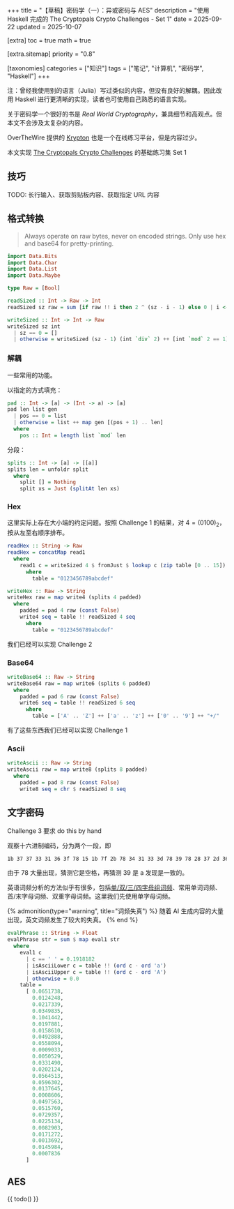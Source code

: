 +++
title = "【草稿】密码学（一）：异或密码与 AES"
description = "使用 Haskell 完成的 The Cryptopals Crypto Challenges - Set 1"
date = 2025-09-22
updated = 2025-10-07

[extra]
toc = true
math = true

[extra.sitemap]
priority = "0.8"

[taxonomies]
categories = ["知识"]
tags = ["笔记", "计算机", "密码学", "Haskell"]
+++

注：曾经我使用别的语言（Julia）写过类似的内容，但没有良好的解耦。因此改用 Haskell 进行更清晰的实现，读者也可使用自己熟悉的语言实现。

关于密码学一个很好的书是 *Real World Cryptography*，兼具细节和高观点。但本文不会涉及太复杂的内容。

OverTheWire 提供的 [Krypton](https://overthewire.org/wargames/krypton/) 也是一个在线练习平台，但是内容过少。

本文实现 [The Cryptopals Crypto Challenges](https://cryptopals.com/) 的基础练习集 Set 1

## 技巧
TODO: 长行输入、获取剪贴板内容、获取指定 URL 内容

## 格式转换
> Always operate on raw bytes, never on encoded strings. Only use hex and base64 for pretty-printing.

```hs
import Data.Bits
import Data.Char
import Data.List
import Data.Maybe

type Raw = [Bool]

readSized :: Int -> Raw -> Int
readSized sz raw = sum [if raw !! i then 2 ^ (sz - i - 1) else 0 | i <- [0 .. sz - 1]]

writeSized :: Int -> Int -> Raw
writeSized sz int
  | sz == 0 = []
  | otherwise = writeSized (sz - 1) (int `div` 2) ++ [int `mod` 2 == 1]
```

### 解耦
一些常用的功能。

以指定的方式填充：
```hs
pad :: Int -> [a] -> (Int -> a) -> [a]
pad len list gen
  | pos == 0 = list
  | otherwise = list ++ map gen [(pos + 1) .. len]
  where
    pos :: Int = length list `mod` len
```

分段：
```hs
splits :: Int -> [a] -> [[a]]
splits len = unfoldr split
  where
    split [] = Nothing
    split xs = Just (splitAt len xs)
```

### Hex
这里实际上存在大小端的约定问题。按照 Challenge 1 的结果，对 $4=(0100)_2$，按从左至右顺序排布。

```hs
readHex :: String -> Raw
readHex = concatMap read1
  where
    read1 c = writeSized 4 $ fromJust $ lookup c (zip table [0 .. 15])
      where
        table = "0123456789abcdef"

writeHex :: Raw -> String
writeHex raw = map write4 (splits 4 padded)
  where
    padded = pad 4 raw (const False)
    write4 seq = table !! readSized 4 seq
      where
        table = "0123456789abcdef"
```

我们已经可以实现 Challenge 2

### Base64
```hs
writeBase64 :: Raw -> String
writeBase64 raw = map write6 (splits 6 padded)
  where
    padded = pad 6 raw (const False)
    write6 seq = table !! readSized 6 seq
      where
        table = ['A' .. 'Z'] ++ ['a' .. 'z'] ++ ['0' .. '9'] ++ "+/"
```

有了这些东西我们已经可以实现 Challenge 1

### Ascii
```hs
writeAscii :: Raw -> String
writeAscii raw = map write8 (splits 8 padded)
  where
    padded = pad 8 raw (const False)
    write8 seq = chr $ readSized 8 seq
```

## 文字密码
Challenge 3 要求 do this by hand

观察十六进制编码，分为两个一段，即
```txt
1b 37 37 33 31 36 3f 78 15 1b 7f 2b 78 34 31 33 3d 78 39 78 28 37 2d 36 3c 78 37 3e 78 3a 39 3b 37 36
```

由于 78 大量出现，猜测它是空格，再猜测 39 是 a 发现是一致的。

英语词频分析的方法似乎有很多，包括[单/双/三/四字母组词频](http://practicalcryptography.com/cryptanalysis/text-characterisation/quadgrams/)、常用单词词频、首/末字母词频、双重字母词频。这里我们先使用单字母词频。

{% admonition(type="warning", title="词频失真") %}
随着 AI 生成内容的大量出现，英文词频发生了较大的失真。
{% end %}

```hs
evalPhrase :: String -> Float
evalPhrase str = sum $ map eval1 str
  where
    eval1 c
      | c == ' ' = 0.1918182
      | isAsciiLower c = table !! (ord c - ord 'a')
      | isAsciiUpper c = table !! (ord c - ord 'A')
      | otherwise = 0.0
    table =
      [ 0.0651738,
        0.0124248,
        0.0217339,
        0.0349835,
        0.1041442,
        0.0197881,
        0.0158610,
        0.0492888,
        0.0558094,
        0.0009033,
        0.0050529,
        0.0331490,
        0.0202124,
        0.0564513,
        0.0596302,
        0.0137645,
        0.0008606,
        0.0497563,
        0.0515760,
        0.0729357,
        0.0225134,
        0.0082903,
        0.0171272,
        0.0013692,
        0.0145984,
        0.0007836
      ]
```

## AES
{{ todo() }}
